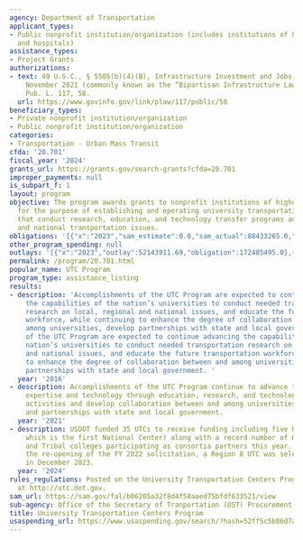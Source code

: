```yaml
---
agency: Department of Transportation
applicant_types:
- Public nonprofit institution/organization (includes institutions of higher education
  and hospitals)
assistance_types:
- Project Grants
authorizations:
- text: 49 U.S.C., § 5505(b)(4)(B), Infrastructure Investment and Jobs Act (IIJA)
    November 2021 (commonly known as the “Bipartisan Infrastructure Law,” or “BIL”).
    Pub. L. 117, 58.
  url: https://www.govinfo.gov/link/plaw/117/public/58
beneficiary_types:
- Private nonprofit institution/organization
- Public nonprofit institution/organization
categories:
- Transportation - Urban Mass Transit
cfda: '20.701'
fiscal_year: '2024'
grants_url: https://grants.gov/search-grants?cfda=20.701
improper_payments: null
is_subpart_f: 1
layout: program
objective: The program awards grants to nonprofit institutions of higher learning
  for the purpose of establishing and operating university transportation centers
  that conduct research, education, and technology transfer programs addressing regional
  and national transportation issues.
obligations: '[{"x":"2023","sam_estimate":0.0,"sam_actual":88433265.0,"usa_spending_actual":86999884.97},{"x":"2024","sam_estimate":0.0,"sam_actual":87806024.0,"usa_spending_actual":89468085.0},{"x":"2025","sam_estimate":0.0,"sam_actual":90000000.0,"usa_spending_actual":-547286.16}]'
other_program_spending: null
outlays: '[{"x":"2023","outlay":52143911.69,"obligation":172485495.0},{"x":"2024","outlay":665669.0,"obligation":5947770.0},{"x":"2025","outlay":0.0,"obligation":0.0}]'
permalink: /program/20.701.html
popular_name: UTC Program
program_type: assistance_listing
results:
- description: 'Accomplishments of the UTC Program are expected to continue advancing
    the capabilities of the nation’s universities to conduct needed transportation
    research on local, regional and national issues, and educate the future transportation
    workforce, while continuing to enhance the degree of collaboration between and
    among universities, develop partnerships with state and local government.  Accomplishments
    of the UTC Program are expected to continue advancing the capabilities of the
    nation’s universities to conduct needed transportation research on local, regional
    and national issues, and educate the future transportation workforce, while continuing
    to enhance the degree of collaboration between and among universities, develop
    partnerships with state and local government. '
  year: '2016'
- description: Accomplishments of the UTC Program continue to advance transportation
    expertise and technology through education, research, and technology transfer
    activities and develop collaboration between and among universities, industry
    and partnerships with state and local government.
  year: '2021'
- description: USDOT funded 35 UTCs to receive funding including five HBCUs (one of
    which is the first National Center) along with a record number of HBCUs, MSIs,
    and Tribal colleges participating as consortia partners this year.   Following
    the re-opening of the FY 2022 solicitation, a Region 8 UTC was selected and funded
    in December 2023.
  year: '2024'
rules_regulations: Posted on the University Transportation Centers Program website
  at http://utc.dot.gov.
sam_url: https://sam.gov/fal/b06205a32f8d4f58aaed75bfdf633521/view
sub-agency: Office of the Secretary of Tranportation (OST) Procurement Operations
title: University Transportation Centers Program
usaspending_url: https://www.usaspending.gov/search/?hash=52ff5c5b86d7a06b41837a193047bec5
---
```

